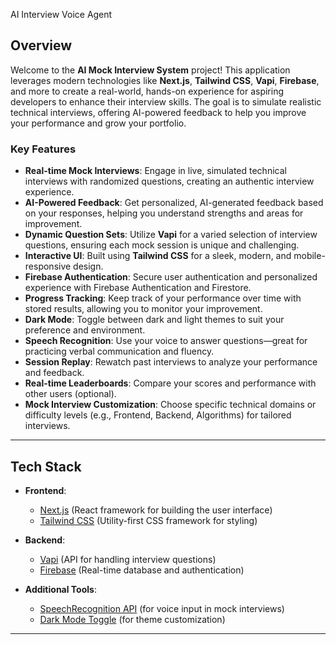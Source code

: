 AI  Interview Voice Agent

## Overview
Welcome to the **AI Mock Interview System** project! This application leverages modern technologies like **Next.js**, **Tailwind CSS**, **Vapi**, **Firebase**, and more to create a real-world, hands-on experience for aspiring developers to enhance their interview skills. The goal is to simulate realistic technical interviews, offering AI-powered feedback to help you improve your performance and grow your portfolio.

### Key Features
- **Real-time Mock Interviews**: Engage in live, simulated technical interviews with randomized questions, creating an authentic interview experience.
- **AI-Powered Feedback**: Get personalized, AI-generated feedback based on your responses, helping you understand strengths and areas for improvement.
- **Dynamic Question Sets**: Utilize **Vapi** for a varied selection of interview questions, ensuring each mock session is unique and challenging.
- **Interactive UI**: Built using **Tailwind CSS** for a sleek, modern, and mobile-responsive design.
- **Firebase Authentication**: Secure user authentication and personalized experience with Firebase Authentication and Firestore.
- **Progress Tracking**: Keep track of your performance over time with stored results, allowing you to monitor your improvement.
- **Dark Mode**: Toggle between dark and light themes to suit your preference and environment.
- **Speech Recognition**: Use your voice to answer questions—great for practicing verbal communication and fluency.
- **Session Replay**: Rewatch past interviews to analyze your performance and feedback.
- **Real-time Leaderboards**: Compare your scores and performance with other users (optional).
- **Mock Interview Customization**: Choose specific technical domains or difficulty levels (e.g., Frontend, Backend, Algorithms) for tailored interviews.

---

## Tech Stack
- **Frontend**: 
  - [Next.js](https://nextjs.org/) (React framework for building the user interface)
  - [Tailwind CSS](https://tailwindcss.com/) (Utility-first CSS framework for styling)
  
- **Backend**:
  - [Vapi](https://vapi.io/) (API for handling interview questions)
  - [Firebase](https://firebase.google.com/) (Real-time database and authentication)

- **Additional Tools**:
  - [SpeechRecognition API](https://developer.mozilla.org/en-US/docs/Web/API/SpeechRecognition) (for voice input in mock interviews)
  - [Dark Mode Toggle](https://dev.to/dhruv1106/how-to-add-a-dark-mode-toggle-to-your-nextjs-app-with-tailwindcss-4f0c) (for theme customization)

---
